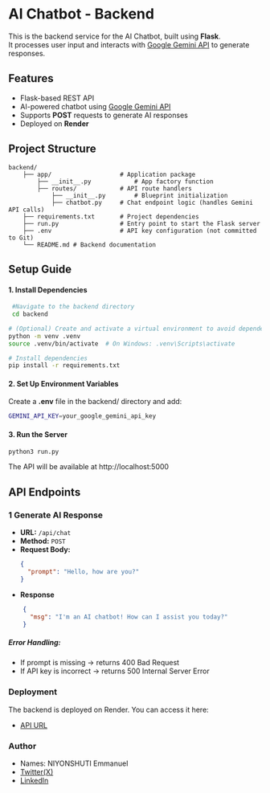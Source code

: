 # AI Chatbot - Backend

This is the backend service for the AI Chatbot, built using **Flask**.  
It processes user input and interacts with [Google Gemini API](https://ai.google.dev/gemini-api) to generate responses.

## Features
- Flask-based REST API
- AI-powered chatbot using [Google Gemini API](https://ai.google.dev/gemini-api)
- Supports **POST** requests to generate AI responses
- Deployed on **Render**

## Project Structure
```
backend/
    ├── app/                   # Application package
        ├── __init__.py            # App factory function
        ├── routes/            # API route handlers
            ├── __init__.py        # Blueprint initialization 
            ├── chatbot.py     # Chat endpoint logic (handles Gemini API calls) 
    ├── requirements.txt       # Project dependencies
    ├── run.py                 # Entry point to start the Flask server
    ├── .env                   # API key configuration (not committed to Git) 
    └── README.md # Backend documentation
```

## Setup Guide
#### **1. Install Dependencies**

```bash
 #Navigate to the backend directory
 cd backend

# (Optional) Create and activate a virtual environment to avoid dependency conflicts
python -m venv .venv  
source .venv/bin/activate  # On Windows: .venv\Scripts\activate

# Install dependencies
pip install -r requirements.txt
```

#### **2. Set Up Environment Variables**
Create a **.env** file in the backend/ directory and add:
```bash
GEMINI_API_KEY=your_google_gemini_api_key
```
#### **3. Run the Server**
```bash
python3 run.py
```
The API will be available at http://localhost:5000


## API Endpoints
### **1 Generate AI Response**
- **URL:** `/api/chat`
- **Method:** `POST`
- **Request Body:**
  ```json
  {
    "prompt": "Hello, how are you?"
  }
- **Response**
```json
    {
      "msg": "I'm an AI chatbot! How can I assist you today?"
    }
```

##### Error Handling:
- If prompt is missing → returns 400 Bad Request
- If API key is incorrect → returns 500 Internal Server Error

### Deployment
The backend is deployed on Render.
You can access it here:
- [API URL](https://ai-chatbot-backend-evct.onrender.com)

### Author
- Names: NIYONSHUTI Emmanuel
- [Twitter(X)](https://x.com/NIYONSH77028058)
- [LinkedIn](https://www.linkedin.com/in/niyonshuti-emmanuel-82877b285/)
